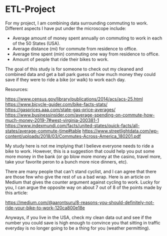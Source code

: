 # ETL-Project



For my project, I am combining data surrounding commuting to work. Different aspects I have put under the microscope include:

- Average amount of money spent annually on commuting to work in each of the 50 States (USA).
- Average distance (mi) for commute from residence to office.
- Average time spent (min) commuting one way from residence to office.
- Amount of people that ride their bikes to work.

The goal of this study is for someone to check out my cleaned and combined data and get a ball park guess of how much money they could save if they were to ride a bike (or walk) to work each day.

Resources:

https://www.census.gov/library/publications/2014/acs/acs-25.html
https://www.bicycle-guider.com/bike-facts-stats/
https://gasprices.aaa.com/state-gas-price-averages/
https://www.businessinsider.com/average-spending-on-commute-how-much-money-2019-7#west-virginia-200381-1
https://www.indexmundi.com/facts/united-states/quick-facts/all-states/average-commute-time#table
https://www.streetlightdata.com/wp-content/uploads/2018/03/Commutes-Across-America_180201.pdf

My study here is not me implying that I believe everyone needs to ride a bike to work. However, this is a suggestion that could help you put some more money in the bank (or go blow more money at the casino, travel more, take your favorite peron to a bunch more nice dinners, etc).

There are many people that can't stand cyclist, and I can agree that there are those few who give the rest of us a bad wrap. Here is an article on Medium that gives the counter argument against cycling to work. Lucky for you, I can argue the opposite way on about 7 out of 8 of the points made by this article:

https://medium.com/@aarontsuru/8-reasons-you-should-definitely-not-ride-your-bike-to-work-120ca800e18e

Anyways, if you live in the USA, check my clean data out and see if the number you could save is high enough to convince you that sitting in traffic everyday is no longer going to be a thing for you (weather permitting).
